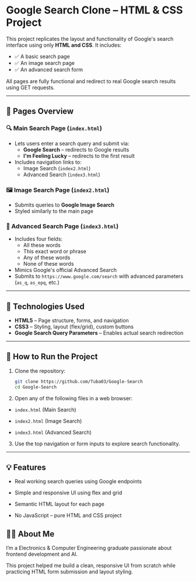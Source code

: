 # Google Search Clone – HTML & CSS Project

This project replicates the layout and functionality of Google's search interface using only **HTML and CSS**. It includes:

- ✅ A basic search page
- ✅ An image search page
- ✅ An advanced search form

All pages are fully functional and redirect to real Google search results using GET requests.

---

## 📄 Pages Overview

### 🔍 Main Search Page (`index.html`)
- Lets users enter a search query and submit via:
  - **Google Search** – redirects to Google results
  - **I'm Feeling Lucky** – redirects to the first result
- Includes navigation links to:
  - Image Search (`index2.html`)
  - Advanced Search (`index3.html`)

### 🖼️ Image Search Page (`index2.html`)
- Submits queries to **Google Image Search**
- Styled similarly to the main page

### 🧠 Advanced Search Page (`index3.html`)
- Includes four fields:
  - All these words
  - This exact word or phrase
  - Any of these words
  - None of these words
- Mimics Google's official Advanced Search
- Submits to `https://www.google.com/search` with advanced parameters (`as_q`, `as_epq`, etc.)

---

## 🧰 Technologies Used

- **HTML5** – Page structure, forms, and navigation
- **CSS3** – Styling, layout (flex/grid), custom buttons
- **Google Search Query Parameters** – Enables actual search redirection

---

## 🚀 How to Run the Project

1. Clone the repository:
   ```bash
   git clone https://github.com/Tuba03/Google-Search
   cd Google-Search

2. Open any of the following files in a web browser:

- `index.html` (Main Search)

- `index2.html` (Image Search)

- `index3.html` (Advanced Search)

3. Use the top navigation or form inputs to explore search functionality.

---

## 💡 Features
- Real working search queries using Google endpoints

- Simple and responsive UI using flex and grid

- Semantic HTML layout for each page

- No JavaScript – pure HTML and CSS project


## 🙋‍♀️ About Me

I’m a Electronics & Computer Engineering graduate passionate about frontend development and AI.

This project helped me build a clean, responsive UI from scratch while practicing HTML form submission and layout styling.


